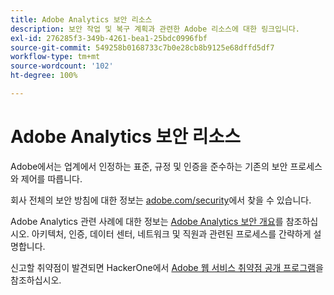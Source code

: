 ```yaml
---
title: Adobe Analytics 보안 리소스
description: 보안 작업 및 복구 계획과 관련한 Adobe 리소스에 대한 링크입니다.
exl-id: 276285f3-349b-4261-bea1-25bdc0996fbf
source-git-commit: 549258b0168733c7b0e28cb8b9125e68dffd5df7
workflow-type: tm+mt
source-wordcount: '102'
ht-degree: 100%

---
```


# Adobe Analytics 보안 리소스

Adobe에서는 업계에서 인정하는 표준, 규정 및 인증을 준수하는 기존의 보안 프로세스와 제어를 따릅니다.

회사 전체의 보안 방침에 대한 정보는 [adobe.com/security](https://adobe.com/security.html)에서 찾을 수 있습니다.

Adobe Analytics 관련 사례에 대한 정보는 [Adobe Analytics 보안 개요](https://www.adobe.com/content/dam/acom/en/security/pdfs/ADB-AnalyticsSecurity-WP.pdf)를 참조하십시오. 아키텍처, 인증, 데이터 센터, 네트워크 및 직원과 관련된 프로세스를 간략하게 설명합니다.

신고할 취약점이 발견되면 HackerOne에서 [Adobe 웹 서비스 취약점 공개 프로그램](https://hackerone.com/adobe)을 참조하십시오.
